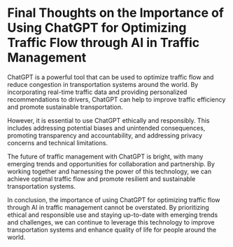 Final Thoughts on the Importance of Using ChatGPT for Optimizing Traffic Flow through AI in Traffic Management
==========================================================================================================================

ChatGPT is a powerful tool that can be used to optimize traffic flow and reduce congestion in transportation systems around the world. By incorporating real-time traffic data and providing personalized recommendations to drivers, ChatGPT can help to improve traffic efficiency and promote sustainable transportation.

However, it is essential to use ChatGPT ethically and responsibly. This includes addressing potential biases and unintended consequences, promoting transparency and accountability, and addressing privacy concerns and technical limitations.

The future of traffic management with ChatGPT is bright, with many emerging trends and opportunities for collaboration and partnership. By working together and harnessing the power of this technology, we can achieve optimal traffic flow and promote resilient and sustainable transportation systems.

In conclusion, the importance of using ChatGPT for optimizing traffic flow through AI in traffic management cannot be overstated. By prioritizing ethical and responsible use and staying up-to-date with emerging trends and challenges, we can continue to leverage this technology to improve transportation systems and enhance quality of life for people around the world.
